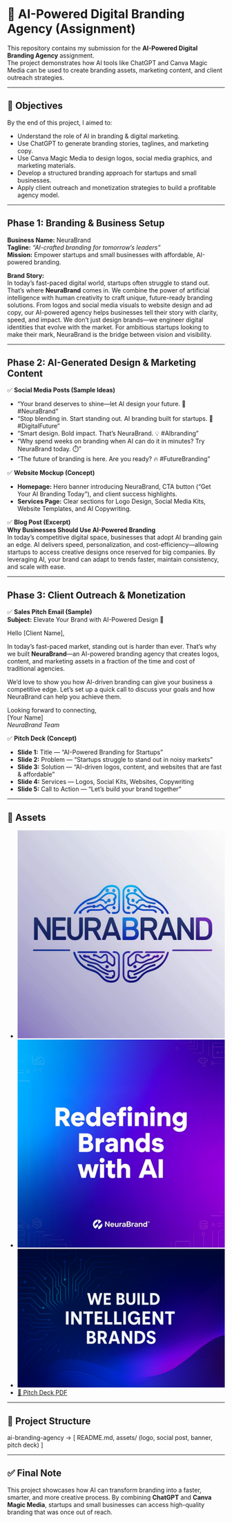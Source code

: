 # 🚀 AI-Powered Digital Branding Agency (Assignment)

This repository contains my submission for the **AI-Powered Digital Branding Agency** assignment.  
The project demonstrates how AI tools like ChatGPT and Canva Magic Media can be used to create branding assets, marketing content, and client outreach strategies.  

---

## 📌 Objectives
By the end of this project, I aimed to:
- Understand the role of AI in branding & digital marketing.  
- Use ChatGPT to generate branding stories, taglines, and marketing copy.  
- Use Canva Magic Media to design logos, social media graphics, and marketing materials.  
- Develop a structured branding approach for startups and small businesses.  
- Apply client outreach and monetization strategies to build a profitable agency model.  

---

## Phase 1: Branding & Business Setup
**Business Name:** NeuraBrand  
**Tagline:** *“AI-crafted branding for tomorrow’s leaders”*  
**Mission:** Empower startups and small businesses with affordable, AI-powered branding.  

**Brand Story:**  
In today’s fast-paced digital world, startups often struggle to stand out. That’s where **NeuraBrand** comes in. We combine the power of artificial intelligence with human creativity to craft unique, future-ready branding solutions. From logos and social media visuals to website design and ad copy, our AI-powered agency helps businesses tell their story with clarity, speed, and impact. We don’t just design brands—we engineer digital identities that evolve with the market. For ambitious startups looking to make their mark, NeuraBrand is the bridge between vision and visibility.  

---

## Phase 2: AI-Generated Design & Marketing Content
✅ **Social Media Posts (Sample Ideas)**  
- “Your brand deserves to shine—let AI design your future. 🚀 #NeuraBrand”  
- “Stop blending in. Start standing out. AI branding built for startups. 🌟 #DigitalFuture”  
- “Smart design. Bold impact. That’s NeuraBrand. 💡 #AIbranding”  
- “Why spend weeks on branding when AI can do it in minutes? Try NeuraBrand today. ⏱️”  
- “The future of branding is here. Are you ready? 🔥 #FutureBranding”  

✅ **Website Mockup (Concept)**  
- **Homepage:** Hero banner introducing NeuraBrand, CTA button (“Get Your AI Branding Today”), and client success highlights.  
- **Services Page:** Clear sections for Logo Design, Social Media Kits, Website Templates, and AI Copywriting.  

✅ **Blog Post (Excerpt)**  
**Why Businesses Should Use AI-Powered Branding**  
In today’s competitive digital space, businesses that adopt AI branding gain an edge. AI delivers speed, personalization, and cost-efficiency—allowing startups to access creative designs once reserved for big companies. By leveraging AI, your brand can adapt to trends faster, maintain consistency, and scale with ease.  

---

## Phase 3: Client Outreach & Monetization
✅ **Sales Pitch Email (Sample)**  
**Subject:** Elevate Your Brand with AI-Powered Design 🚀  

Hello [Client Name],  

In today’s fast-paced market, standing out is harder than ever. That’s why we built **NeuraBrand**—an AI-powered branding agency that creates logos, content, and marketing assets in a fraction of the time and cost of traditional agencies.  

We’d love to show you how AI-driven branding can give your business a competitive edge. Let’s set up a quick call to discuss your goals and how NeuraBrand can help you achieve them.  

Looking forward to connecting,  
[Your Name]  
*NeuraBrand Team*  

✅ **Pitch Deck (Concept)**  
- **Slide 1:** Title — “AI-Powered Branding for Startups”  
- **Slide 2:** Problem — “Startups struggle to stand out in noisy markets”  
- **Slide 3:** Solution — “AI-driven logos, content, and websites that are fast & affordable”  
- **Slide 4:** Services — Logos, Social Kits, Websites, Copywriting  
- **Slide 5:** Call to Action — “Let’s build your brand together”  

---

## 🎨 Assets  
- ![Logo](./assets/logo.png)  
- ![Social Post](./assets/social-post.png)  
- ![Banner](./assets/banner.png)  
- [📑 Pitch Deck PDF](./assets/pitch-deck.pdf)  

---

## 📂 Project Structure  
ai-branding-agency → [ README.md, assets/ (logo, social post, banner, pitch deck) ]  

---

## ✅ Final Note
This project showcases how AI can transform branding into a faster, smarter, and more creative process. By combining **ChatGPT** and **Canva Magic Media**, startups and small businesses can access high-quality branding that was once out of reach.
